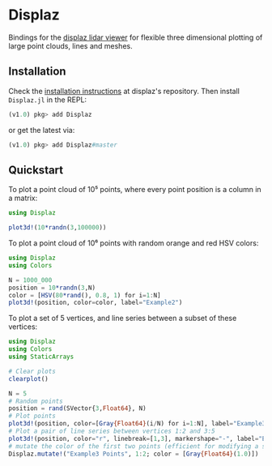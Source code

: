 # Displaz

Bindings for the [displaz lidar viewer](https://github.com/c42f/displaz) for
flexible three dimensional plotting of large point clouds, lines and meshes.

## Installation

Check the [installation instructions](https://github.com/c42f/displaz#installation) at displaz's repository.
Then install `Displaz.jl` in the REPL:
```julia
(v1.0) pkg> add Displaz
```
or get the latest via:
```julia
(v1.0) pkg> add Displaz#master
```

## Quickstart

To plot a point cloud of 10⁵ points, where every point position is a column in a
matrix:

```julia
using Displaz

plot3d!(10*randn(3,100000))
```


To plot a point cloud of 10⁶ points with random orange and red HSV colors:

```julia
using Displaz
using Colors

N = 1000_000
position = 10*randn(3,N)
color = [HSV(80*rand(), 0.8, 1) for i=1:N]
plot3d!(position, color=color, label="Example2")
```


To plot a set of 5 vertices, and line series between a subset of these vertices:

```julia
using Displaz
using Colors
using StaticArrays

# Clear plots
clearplot()

N = 5
# Random points
position = rand(SVector{3,Float64}, N)
# Plot points
plot3d!(position, color=[Gray{Float64}(i/N) for i=1:N], label="Example3 Points")
# Plot a pair of line series between vertices 1:2 and 3:5
plot3d!(position, color="r", linebreak=[1,3], markershape="-", label="Example3 Lines")
# mutate the color of the first two points (efficient for modifying a subset of points)
Displaz.mutate!("Example3 Points", 1:2; color = [Gray{Float64}(1.0)])
```

